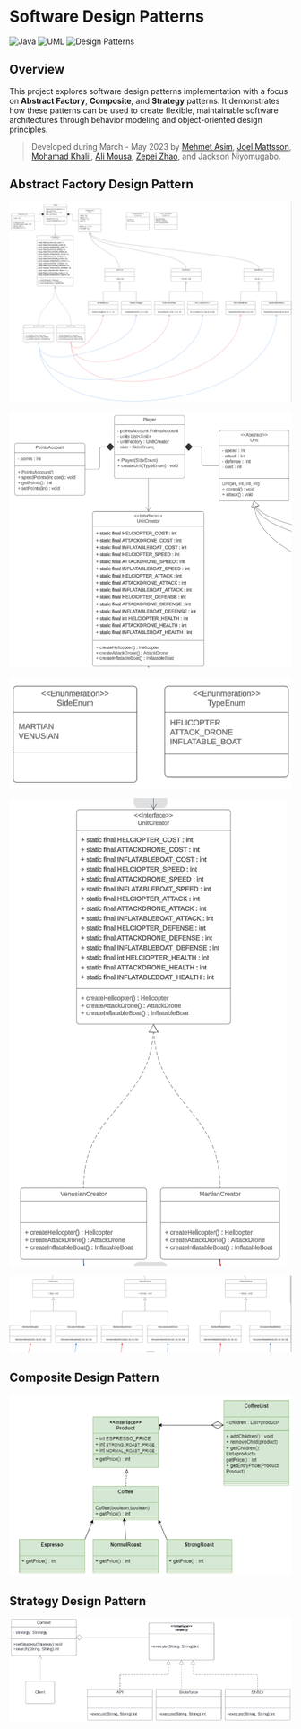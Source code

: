 # Software Design Patterns

![Java](https://img.shields.io/badge/Java-ED8B00?style=for-the-badge&logo=openjdk&logoColor=white)
![UML](https://img.shields.io/badge/UML-5C2D91?style=for-the-badge&logo=uml&logoColor=white)
![Design Patterns](https://img.shields.io/badge/Design_Patterns-007396?style=for-the-badge&logo=java&logoColor=white)

## Overview

This project explores software design patterns implementation with a focus on **Abstract Factory**, **Composite**, and **Strategy** patterns. It demonstrates how these patterns can be used to create flexible, maintainable software architectures through behavior modeling and object-oriented design principles.

> Developed during March - May 2023 by [Mehmet Asim](https://github.com/Indomet), [Joel Mattsson](https://github.com/mrjex), [Mohamad Khalil](https://github.com/Chef03), [Ali Mousa](https://github.com/AliMousa27), [Zepei Zhao](https://github.com/Zepeiz), and Jackson Niyomugabo.


## Abstract Factory Design Pattern

![first-A](readme-pictures/1-Abstract%20Factory%20Design%20Pattern/1.%20Entire%20Class%20Diagram.PNG)

![second-A](readme-pictures/1-Abstract%20Factory%20Design%20Pattern/2.%20Player-Related%20Classes.PNG)

![third-A](readme-pictures/1-Abstract%20Factory%20Design%20Pattern/3.%20Enums.PNG)

![fourth-A](readme-pictures/1-Abstract%20Factory%20Design%20Pattern/4.%20Inheritance%20Classes.PNG)

![fifth-A](readme-pictures/1-Abstract%20Factory%20Design%20Pattern/5.%20Classes.PNG)

## Composite Design Pattern

![first-B](readme-pictures/Composite%20Design%20Pattern/1.%20Class%20Diagram.PNG)

## Strategy Design Pattern

![first-C](readme-pictures/Strategy%20Design%20Pattern/1.%20Class%20Diagram.PNG)